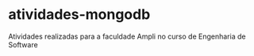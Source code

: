 # atividades-mongodb
Atividades realizadas para a faculdade Ampli no curso de Engenharia de Software
